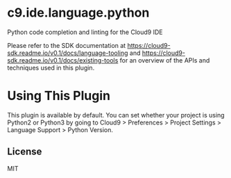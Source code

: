 # c9.ide.language.python

Python code completion and linting for the Cloud9 IDE

Please refer to the SDK documentation at
https://cloud9-sdk.readme.io/v0.1/docs/language-tooling and
https://cloud9-sdk.readme.io/v0.1/docs/existing-tools
for an overview of the APIs and techniques used in this plugin.

# Using This Plugin

This plugin is available by default. You can set whether your project is using Python2 or Python3 by going to
Cloud9 > Preferences > Project Settings > Language Support > Python Version.

## License

MIT
